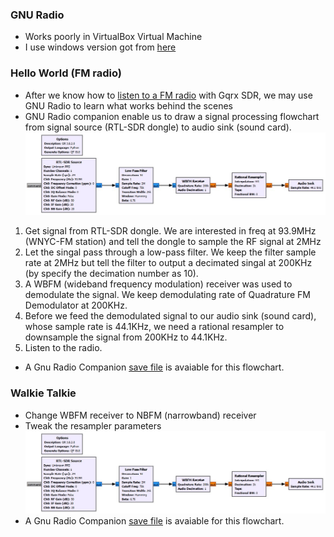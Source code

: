 ### GNU Radio 
* Works poorly in VirtualBox Virtual Machine
* I use windows version got from [here](http://www.gcndevelopment.com/gnuradio/index.htm)
### Hello World (FM radio)
* After we know how to [listen to a FM radio](../1.Listen_FM_Radio) with Gqrx SDR, we may use GNU Radio to learn what works behind the scenes<br/>
* GNU Radio companion enable us to draw a signal processing flowchart from signal source (RTL-SDR dongle) to audio sink (sound card).
<img src="FM_93.9MHz.jpg"></img>
1. Get signal from RTL-SDR dongle. We are interested in freq at 93.9MHz (WNYC-FM station) and tell the dongle to sample the RF signal at 2MHz
2. Let the singal pass through a low-pass filter. We keep the filter sample rate at 2MHz but tell the filter to output a decimated singal at 200KHz (by specify the decimation number as 10).
3. A WBFM (wideband frequency modulation) receiver was used to demodulate the signal. We keep demodulating rate of Quadrature FM Demodulator at 200KHz.
4. Before we feed the demodulated signal to our audio sink (sound card), whose sample rate is 44.1KHz, we need a rational resampler to downsample the signal from 200KHz to 44.1KHz.
5. Listen to the radio.
* A Gnu Radio Companion [save file](FM_93.9MHz.grc) is avaiable for this flowchart.
### Walkie Talkie 
* Change WBFM receiver to NBFM (narrowband) receiver
* Tweak the resampler parameters   
<img src="GMRS_462.6875MHz.jpg"></img>
* A Gnu Radio Companion [save file](GMRS_462.6875MHz.grc) is avaiable for this flowchart.
